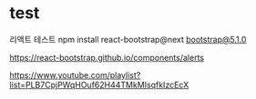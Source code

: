 # test

리액트 테스트
npm install react-bootstrap@next bootstrap@5.1.0

https://react-bootstrap.github.io/components/alerts

https://www.youtube.com/playlist?list=PLB7CpjPWqHOuf62H44TMkMIsqfkIzcEcX
